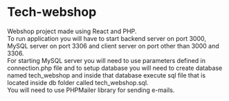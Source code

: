 # Tech-webshop

Webshop project made using React and PHP.<br>
To run application you will have to start backend server on port 3000, MySQL server on port 3306 and client server on port other than 3000 and 3306.<br>
For starting MySQL server you will need to use parameters defined in connection.php file and to setup database you will need to create database named tech_webshop and inside that database execute sql file that is located inside db folder called tech_webshop.sql.<br>
You will need to use PHPMailer library for sending e-mails.
